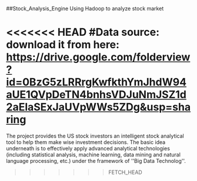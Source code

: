 ##Stock_Analysis_Engine
Using Hadoop to analyze stock market

<<<<<<< HEAD
#Data source:
download it from here:
https://drive.google.com/folderview?id=0BzG5zLRRrgKwfkthYmJhdW94aUE1QVpDeTN4bnhsVDJuNmJSZ1d2aElaSExJaUVpWWs5ZDg&usp=sharing
=======

The project provides the US stock investors an intelligent stock analytical tool to help them make wise investment decisions. The basic idea underneath is to effectively apply advanced analytical technologies (including statistical analysis, machine learning, data mining and natural language processing, etc.) under the framework of ''Big Data Technolog''. 
>>>>>>> FETCH_HEAD
